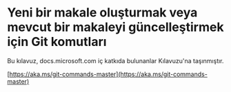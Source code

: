 # <a name="git-commands-for-creating-a-new-article-or-updating-an-existing-article"></a>Yeni bir makale oluşturmak veya mevcut bir makaleyi güncelleştirmek için Git komutları

Bu kılavuz, docs.microsoft.com iç katkıda bulunanlar Kılavuzu'na taşınmıştır.

[https://aka.ms/git-commands-master](https://aka.ms/git-commands-master)
